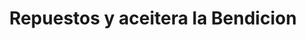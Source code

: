 ---
title: "Repuestos y aceitera la Bendicion"
url: /cuyotenango/repuestos-y-aceitera-la-bendicion/
shop: reparación de automóviles
---